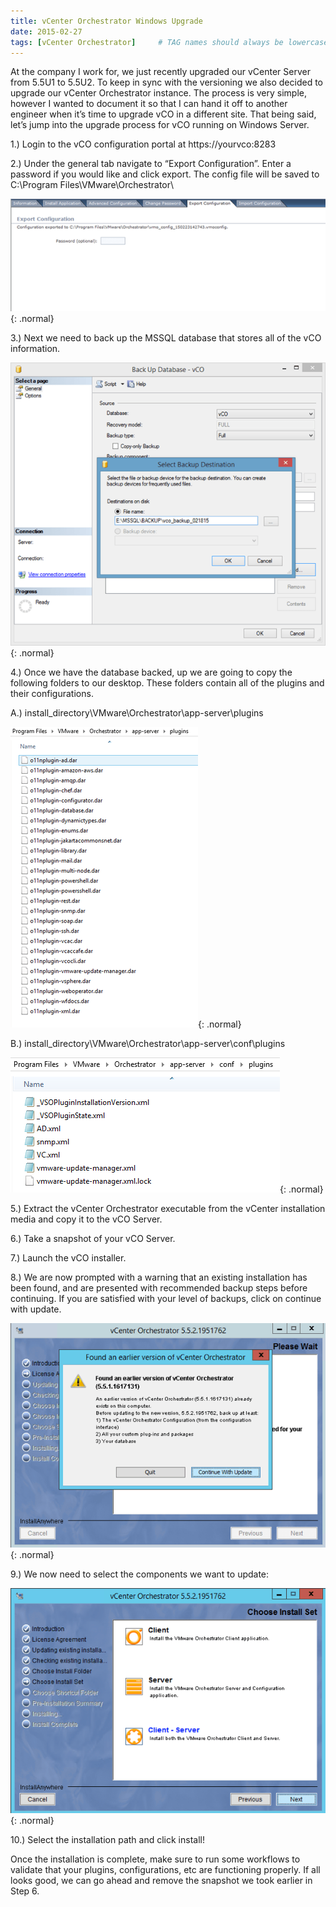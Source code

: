 ```yaml
---
title: vCenter Orchestrator Windows Upgrade
date: 2015-02-27
tags: [vCenter Orchestrator]     # TAG names should always be lowercase
---
```


At the company I work for, we just recently upgraded our vCenter Server from 5.5U1 to 5.5U2. To keep in sync with the versioning we also decided to upgrade our vCenter Orchestrator instance. The process is very simple, however I wanted to document it so that I can hand it off to another engineer when it’s time to upgrade vCO in a different site. That being said, let’s jump into the upgrade process for vCO running on Windows Server.

1.) Login to the vCO configuration portal at https://yourvco:8283

2.) Under the general tab navigate to “Export Configuration”. Enter a password if you would like and click export. The config file will be saved to C:\Program Files\VMware\Orchestrator\

![Desktop View](/assets/posts/vco_upgrade/1.png){: .normal}

3.) Next we need to back up the MSSQL database that stores all of the vCO information.

![Desktop View](/assets/posts/vco_upgrade/2.png){: .normal}

4.) Once we have the database backed, up we are going to copy the following folders to our desktop. These folders contain all of the plugins and their configurations.

A.) install_directory\VMware\Orchestrator\app-server\plugins

![Desktop View](/assets/posts/vco_upgrade/3.png){: .normal}

B.) install_directory\VMware\Orchestrator\app-server\conf\plugins

![Desktop View](/assets/posts/vco_upgrade/4.png){: .normal}

5.) Extract the vCenter Orchestrator executable from the vCenter installation media and copy it to the vCO Server.

6.) Take a snapshot of your vCO Server.

7.) Launch the vCO installer.

8.) We are now prompted with a warning that an existing installation has been found, and are presented with recommended backup steps before continuing. If you are satisfied with your level of backups, click on continue with update.

![Desktop View](/assets/posts/vco_upgrade/5.png){: .normal}

9.) We now need to select the components we want to update:

![Desktop View](/assets/posts/vco_upgrade/6.png){: .normal}

10.) Select the installation path and click install!

Once the installation is complete, make sure to run some workflows to validate that your plugins, configurations, etc are functioning properly. If all looks good, we can go ahead and remove the snapshot we took earlier in Step 6.